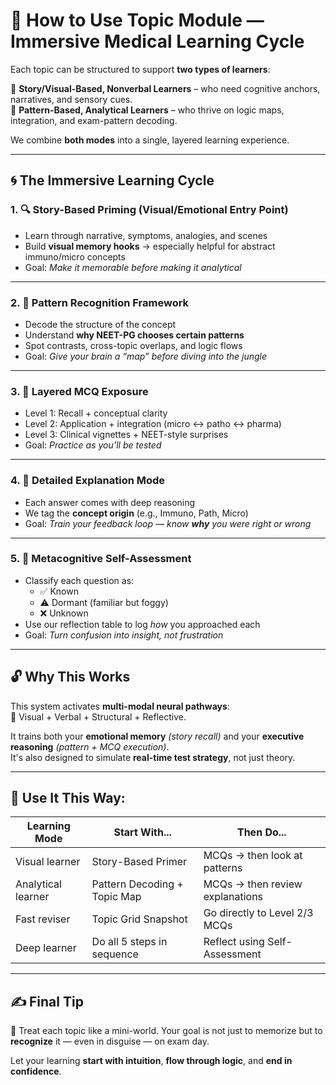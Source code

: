 # 🧠 How to Use Topic Module — Immersive Medical Learning Cycle

Each topic can be  structured to support **two types of learners**:

🔹 **Story/Visual-Based, Nonverbal Learners** – who need cognitive anchors, narratives, and sensory cues.  
🔹 **Pattern-Based, Analytical Learners** – who thrive on logic maps, integration, and exam-pattern decoding.

We combine **both modes** into a single, layered learning experience.

---

## 🌀 The Immersive Learning Cycle

### 1. 🔍 **Story-Based Priming (Visual/Emotional Entry Point)**
- Learn through narrative, symptoms, analogies, and scenes  
- Build **visual memory hooks** → especially helpful for abstract immuno/micro concepts  
- Goal: *Make it memorable before making it analytical*

---

### 2. 🧠 **Pattern Recognition Framework**
- Decode the structure of the concept  
- Understand **why NEET-PG chooses certain patterns**  
- Spot contrasts, cross-topic overlaps, and logic flows  
- Goal: *Give your brain a “map” before diving into the jungle*

---

### 3. 🎯 **Layered MCQ Exposure**
- Level 1: Recall + conceptual clarity  
- Level 2: Application + integration (micro ↔ patho ↔ pharma)  
- Level 3: Clinical vignettes + NEET-style surprises  
- Goal: *Practice as you’ll be tested*

---

### 4. 📖 **Detailed Explanation Mode**
- Each answer comes with deep reasoning  
- We tag the **concept origin** (e.g., Immuno, Path, Micro)  
- Goal: *Train your feedback loop — know **why** you were right or wrong*

---

### 5. 🔄 **Metacognitive Self-Assessment**
- Classify each question as:
  - ✅ Known  
  - ⚠️ Dormant (familiar but foggy)  
  - ❌ Unknown  
- Use our reflection table to log *how* you approached each  
- Goal: *Turn confusion into insight, not frustration*

---

## 🔓 Why This Works

This system activates **multi-modal neural pathways**:  
🧠 Visual + Verbal + Structural + Reflective.

It trains both your **emotional memory** *(story recall)* and your **executive reasoning** *(pattern + MCQ execution)*.  
It's also designed to simulate **real-time test strategy**, not just theory.

---

## 🎯 Use It This Way:

| Learning Mode      | Start With...                     | Then Do...                        |
|--------------------|-----------------------------------|-----------------------------------|
| Visual learner     | Story-Based Primer                | MCQs → then look at patterns      |
| Analytical learner | Pattern Decoding + Topic Map      | MCQs → then review explanations   |
| Fast reviser       | Topic Grid Snapshot               | Go directly to Level 2/3 MCQs     |
| Deep learner       | Do all 5 steps in sequence        | Reflect using Self-Assessment     |

---

## ✍️ Final Tip

🧭 Treat each topic like a mini-world. Your goal is not just to memorize but to **recognize** it — even in disguise — on exam day.

Let your learning **start with intuition**, **flow through logic**, and **end in confidence**.
